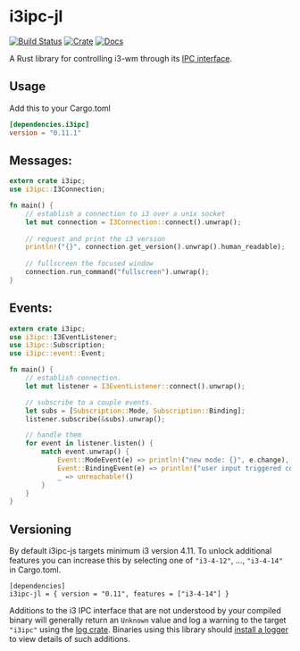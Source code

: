# i3ipc-jl

[![Build Status](https://travis-ci.org/johnlepikhin/i3ipc-jl.svg?branch=master)](https://travis-ci.org/johnlepikhin/i3ipc-jl)
[![Crate](http://meritbadge.herokuapp.com/i3ipc-jl)](https://crates.io/crates/i3ipc-jl)
[![Docs](https://docs.rs/i3ipc-jl/badge.svg)](https://docs.rs/i3ipc-jl)

A Rust library for controlling i3-wm through its [IPC interface](https://i3wm.org/docs/ipc.html).

## Usage
Add this to your Cargo.toml
```toml
[dependencies.i3ipc]
version = "0.11.1"
```

## Messages:

```rust
extern crate i3ipc;
use i3ipc::I3Connection;

fn main() {
    // establish a connection to i3 over a unix socket
    let mut connection = I3Connection::connect().unwrap();
    
    // request and print the i3 version
    println!("{}", connection.get_version().unwrap().human_readable);
    
    // fullscreen the focused window
    connection.run_command("fullscreen").unwrap();
}
```

## Events:

```rust
extern crate i3ipc;
use i3ipc::I3EventListener;
use i3ipc::Subscription;
use i3ipc::event::Event;

fn main() {
    // establish connection.
    let mut listener = I3EventListener::connect().unwrap();

    // subscribe to a couple events.
    let subs = [Subscription::Mode, Subscription::Binding];
    listener.subscribe(&subs).unwrap();

    // handle them
    for event in listener.listen() {
        match event.unwrap() {
            Event::ModeEvent(e) => println!("new mode: {}", e.change),
            Event::BindingEvent(e) => println!("user input triggered command: {}", e.binding.command),
            _ => unreachable!()
        }
    }
}
```

## Versioning

By default i3ipc-js targets minimum i3 version 4.11. To unlock additional features you can increase this by selecting one of `"i3-4-12"`, ..., `"i3-4-14"` in Cargo.toml.

```
[dependencies]
i3ipc-jl = { version = "0.11", features = ["i3-4-14"] }
```

Additions to the i3 IPC interface that are not understood by your compiled binary will generally return an `Unknown` value and log a warning to the target `"i3ipc"` using the [log crate](http://doc.rust-lang.org/log). Binaries using this library should [install a logger](https://doc.rust-lang.org/log/log/index.html#in-executables) to view details of such additions.
